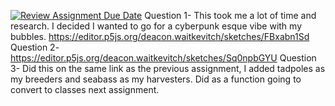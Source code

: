[![Review Assignment Due Date](https://classroom.github.com/assets/deadline-readme-button-24ddc0f5d75046c5622901739e7c5dd533143b0c8e959d652212380cedb1ea36.svg)](https://classroom.github.com/a/pJv4oXRo)
Question 1- This took me a lot of time and research. I decided I wanted to go for a cyberpunk esque vibe with my bubbles. https://editor.p5js.org/deacon.waitkevitch/sketches/FBxabn1Sd
Question 2- https://editor.p5js.org/deacon.waitkevitch/sketches/Sq0npbGYU
Question 3- Did this on the same link as the previous assignment, I added tadpoles as my breeders and seabass as my harvesters. Did as a function going to convert to classes next assignment. 
